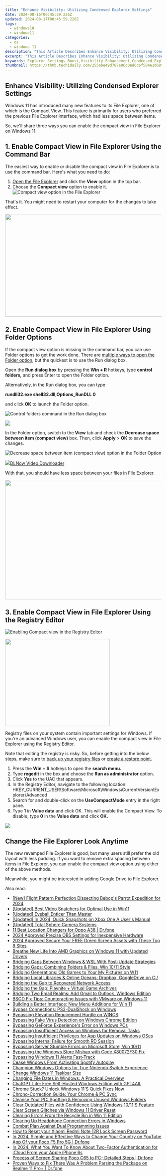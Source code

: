 ```yaml
---
title: "Enhance Visibility: Utilizing Condensed Explorer Settings"
date: 2024-08-16T00:45:59.226Z
updated: 2024-08-17T00:45:59.226Z
tags:
  - windows10
  - windows11
categories:
  - os
  - windows 11
description: "This Article Describes Enhance Visibility: Utilizing Condensed Explorer Settings"
excerpt: "This Article Describes Enhance Visibility: Utilizing Condensed Explorer Settings"
keywords: Explorer Settings Boost,Visibility Enhancement,Condensed Explorer Tips,Site Search Optimization,Access Settings Improvement,Browser Customizations,User Interface Tweaks
thumbnail: https://thmb.techidaily.com/255abe49d787e06c0ed6c6f504e1d68fdfd70d2804f8cd2447f9f7cced35cd22.jpg
---
```


## Enhance Visibility: Utilizing Condensed Explorer Settings

 Windows 11 has introduced many new features to its File Explorer, one of which is the Compact View. This feature is primarily for users who preferred the previous File Explorer interface, which had less space between items.

 So, we'll share three ways you can enable the compact view in File Explorer on Windows 11\.

## 1\. Enable Compact View in File Explorer Using the Command Bar

 The easiest way to enable or disable the compact view in File Explorer is to use the command bar. Here's what you need to do:

1. [Open the File Explorer](https://www.makeuseof.com/windows-open-file-explorer/) and click the **View** option in the top bar.
2. Choose the **Compact view** option to enable it.  
![Compact view option in the File Explorer](https://static1.makeuseofimages.com/wordpress/wp-content/uploads/2023/01/comapct-view-option.jpg)

 That's it. You might need to restart your computer for the changes to take effect.

<!-- affiliate ads begin -->
<a href="https://ursime.pxf.io/c/5597632/2092236/16384" target="_top" id="2092236"><img src="//a.impactradius-go.com/display-ad/16384-2092236" border="0" alt="" width="1920" height="329"/></a><img height="0" width="0" src="https://imp.pxf.io/i/5597632/2092236/16384" style="position:absolute;visibility:hidden;" border="0" />
<!-- affiliate ads end -->
## 2\. Enable Compact View in File Explorer Using Folder Options

 If the compact view option is missing in the command bar, you can use Folder options to get the work done. There are [multiple ways to open the Folder option](https://www.makeuseof.com/windows-10-open-folder-options/), but the quickest is to use the Run dialog box.

 Open the **Run dialog box** by pressing the **Win + R** hotkeys, type **control folders,** and press Enter to open the Folder option.

 Alternatively, in the Run dialog box, you can type

**rundll32.exe shell32.dll,Options_RunDLL 0**

 and click **OK** to launch the Folder option.

![Control folders command in the Run dialog box](https://static1.makeuseofimages.com/wordpress/wp-content/uploads/2023/01/control-folders-command.jpg)
<!-- affiliate ads begin -->
<a href="https://store.absolute.com/order/checkout.php?PRODS=4601998&QTY=1&AFFILIATE=108875&CART=1"><img src="https://secure.avangate.com/images/merchant/ef70e26a0b5da778eda3f48014d087cd/728x90_larger-shield.jpg" border="0"></a>
<!-- affiliate ads end -->

 In the Folder option, switch to the **View** tab and check the **Decrease space between item (compact view)** box. Then, click **Apply** \> **OK** to save the changes.

![Decrease space between item (compact view) option in the Folder Option](https://static1.makeuseofimages.com/wordpress/wp-content/uploads/2023/01/decrease-space-between-item-compact-view-option.jpg)
<!-- affiliate ads begin -->
<a href="https://secure.2checkout.com/order/checkout.php?PRODS=4712430&QTY=1&AFFILIATE=108875&CART=1"><img src="https://secure.avangate.com/images/merchant/c404a5adbf90e09631678b13b05d9d7a/products/dlnow_256.png" border="0">DLNow Video Downloader</a>
<!-- affiliate ads end -->

 With that, you should have less space between your files in File Explorer.

<!-- affiliate ads begin -->
<a href="https://ship7com.pxf.io/c/5597632/1509856/17634" target="_top" id="1509856"><img src="//a.impactradius-go.com/display-ad/17634-1509856" border="0" alt="" width="730" height="383"/></a>
<!-- affiliate ads end -->
## 3\. Enable Compact View in File Explorer Using the Registry Editor

![Enabling Compact view in the Registry Editor](https://static1.makeuseofimages.com/wordpress/wp-content/uploads/2023/01/enabling-compact-view.jpg)
<!-- affiliate ads begin -->
<a href="https://laganoo.pxf.io/c/5597632/1657397/16446" target="_top" id="1657397"><img src="//a.impactradius-go.com/display-ad/16446-1657397" border="0" alt="" width="336" height="280"/></a><img height="0" width="0" src="https://imp.pxf.io/i/5597632/1657397/16446" style="position:absolute;visibility:hidden;" border="0" />
<!-- affiliate ads end -->

 Registry files on your system contain important settings for Windows. If you're an advanced Windows user, you can enable the compact view in File Explorer using the Registry Editor.

 Note that editing the registry is risky. So, before getting into the below steps, make sure to [back up your registry files](https://www.makeuseof.com/tag/backup-restore-windows-registry/) or [create a restore point](https://www.makeuseof.com/windows-11-create-restore-point/).

1. Press the **Win + S** hotkeys to open the **search menu.**
2. Type **regedit** in the box and choose the **Run as administrator** option.
3. Click **Yes** to the UAC that appears.
4. In the Registry Editor, navigate to the following location:  
HKEY_CURRENT_USER\Software\Microsoft\Windows\CurrentVersion\Explorer\Advanced
5. Search for and double-click on the **UseCompactMode** entry in the right pane.
6. Type **1** in **Value data** and click OK. This will enable the Compact View. To disable, type **0** in the **Value data** and click **OK.**

<!-- affiliate ads begin -->
<a href="https://shop.incomedia.eu/order/checkout.php?PRODS=14095146&QTY=1&AFFILIATE=108875&CART=1"><img src="https://secure.2checkout.com/images/merchant/8b6cc3ee5ec407721ce3bf5ff4c0f56b/PRO_BUY_728x90-EN.jpg" border="0"></a>
<!-- affiliate ads end -->
## Change the File Explorer Look Anytime

 The new revamped File Explorer is good, but many users still prefer the old layout with less padding. If you want to remove extra spacing between items in File Explorer, you can enable the compact view option using either of the above methods.

 Meanwhile, you might be interested in adding Google Drive to File Explorer.


<ins class="adsbygoogle"
     style="display:block"
     data-ad-format="autorelaxed"
     data-ad-client="ca-pub-7571918770474297"
     data-ad-slot="1223367746"></ins>



<ins class="adsbygoogle"
     style="display:block"
     data-ad-client="ca-pub-7571918770474297"
     data-ad-slot="8358498916"
     data-ad-format="auto"
     data-full-width-responsive="true"></ins>

<span class="atpl-alsoreadstyle">Also read:</span>
<div><ul>
<li><a href="https://fox-helps.techidaily.com/new-flight-pattern-perfection-dissecting-bebops-parrot-expedition-for-2024/"><u>[New] Flight Pattern Perfection  Dissecting Bebop's Parrot Expedition for 2024</u></a></li>
<li><a href="https://desktop-recording.techidaily.com/updated-best-video-snatchers-for-optimal-use-in-win11/"><u>[Updated] Best Video Snatchers for Optimal Use in Win11</u></a></li>
<li><a href="https://some-knowledge.techidaily.com/updated-eyeball-enticer-titan-master/"><u>[Updated] Eyeball Enticer Titan Master</u></a></li>
<li><a href="https://remote-screen-capture.techidaily.com/updated-in-2024-quick-snapshots-on-xbox-one-a-users-manual/"><u>[Updated] In 2024, Quick Snapshots on Xbox One  A User's Manual</u></a></li>
<li><a href="https://some-skills.techidaily.com/updated-total-sphere-camera-systems/"><u>[Updated] Total Sphere Camera Systems</u></a></li>
<li><a href="https://location-fake.techidaily.com/11-best-location-changers-for-oppo-a38-drfone-by-drfone-virtual-android/"><u>11 Best Location Changers for Oppo A38 | Dr.fone</u></a></li>
<li><a href="https://on-screen-recording.techidaily.com/2024-approved-precise-obs-settings-for-inexpensive-hardware/"><u>2024 Approved  Precise OBS Settings for Inexpensive Hardware</u></a></li>
<li><a href="https://youtube-web.techidaily.com/approved-secure-your-free-green-screen-assets-with-these-top-8-sites/"><u>2024 Approved  Secure Your FREE Green Screen Assets with These Top 8 Sites</u></a></li>
<li><a href="https://win11.techidaily.com/breathe-new-life-into-amd-graphics-on-windows-11-with-updated-drivers/"><u>Breathe New Life Into AMD Graphics on Windows 11 with Updated Drivers</u></a></li>
<li><a href="https://win11.techidaily.com/bridging-gaps-between-windows-and-wsl-with-post-update-strategies/"><u>Bridging Gaps Between Windows & WSL With Post-Update Strategies</u></a></li>
<li><a href="https://win11.techidaily.com/bridging-gaps-combining-folders-and-files-win-1011-style/"><u>Bridging Gaps: Combining Folders & Files, Win 10/11 Style</u></a></li>
<li><a href="https://win11.techidaily.com/bridging-generations-old-games-to-your-my-pictures-on-w11/"><u>Bridging Generations: Old Games to Your My Pictures on W11</u></a></li>
<li><a href="https://win11.techidaily.com/bridging-local-libraries-and-online-oceans-dropbox-googledrive-on-c/"><u>Bridging Local Libraries & Online Oceans: Dropbox, GoogleDrive on C:/</u></a></li>
<li><a href="https://win11.techidaily.com/bridging-the-gap-to-recovered-network-access/"><u>Bridging the Gap to Recovered Network Access</u></a></li>
<li><a href="https://win11.techidaily.com/bridging-the-gap-playnite-plus-virtual-game-archives/"><u>Bridging the Gap: Playnite + Virtual Game Archives</u></a></li>
<li><a href="https://win11.techidaily.com/bridging-two-email-realms-add-gmail-to-outlook-windows-edition/"><u>Bridging Two Email Realms: Add Gmail to Outlook, Windows Edition</u></a></li>
<li><a href="https://win11.techidaily.com/bsod-fix-tips-counteracting-issues-with-vmware-on-windows-11/"><u>BSOD Fix Tips: Counteracting Issues with VMware on Windows 11</u></a></li>
<li><a href="https://win11.techidaily.com/building-a-better-interface-new-menu-additions-for-win-11/"><u>Building a Better Interface: New Menu Additions for Win 11</u></a></li>
<li><a href="https://win11.techidaily.com/bypass-connections-ps3-dualshock-on-windows/"><u>Bypass Connections: PS3-DualShock on Windows</u></a></li>
<li><a href="https://win11.techidaily.com/bypassing-elevation-requirement-hurdle-on-winos/"><u>Bypassing Elevation Requirement Hurdle on WINOS</u></a></li>
<li><a href="https://win11.techidaily.com/bypassing-fake-virus-detection-on-windows-chrome-edition/"><u>Bypassing Fake Virus Detection on Windows Chrome Edition</u></a></li>
<li><a href="https://win11.techidaily.com/bypassing-geforce-experiences-error-on-windows-pcs/"><u>Bypassing GeForce Experience's Error on Windows PCs</u></a></li>
<li><a href="https://win11.techidaily.com/bypassing-insufficient-access-on-windows-for-removal-tasks/"><u>Bypassing Insufficient Access on Windows for Removal Tasks</u></a></li>
<li><a href="https://win11.techidaily.com/bypassing-insufficient-privileges-for-app-updates-on-windows-oses/"><u>Bypassing Insufficient Privileges for App Updates on Windows OSes</u></a></li>
<li><a href="https://win11.techidaily.com/bypassing-internal-failure-for-smooth-rd-session/"><u>Bypassing Internal Failure for Smooth RD Session</u></a></li>
<li><a href="https://win11.techidaily.com/bypassing-server-stumble-errors-on-microsoft-store-win-1011/"><u>Bypassing Server Stumble Errors on Microsoft Store, Win 10/11</u></a></li>
<li><a href="https://win11.techidaily.com/bypassing-the-windows-store-mishap-with-code-x80072f30-fix/"><u>Bypassing the Windows Store Mishap with Code X80072F30 Fix</u></a></li>
<li><a href="https://win11.techidaily.com/bypassing-windows-11-alerts-fast-track/"><u>Bypassing Windows 11 Alerts Fast-Track</u></a></li>
<li><a href="https://win11.techidaily.com/cease-windows-from-activating-spotify-autoplay/"><u>Cease Windows From Activating Spotify Autoplay</u></a></li>
<li><a href="https://win11.techidaily.com/champion-windows-options-for-true-nintendo-switch-experience/"><u>Champion Windows Options for True Nintendo Switch Experience</u></a></li>
<li><a href="https://win11.techidaily.com/change-windows-11-taskbar-size/"><u>Change Windows 11 Taskbar Size</u></a></li>
<li><a href="https://win11.techidaily.com/changing-file-dates-in-windows-a-practical-overview/"><u>Changing File Dates in Windows: A Practical Overview</u></a></li>
<li><a href="https://win11.techidaily.com/chatgpt-lite-free-self-hosted-windows-edition-with-gpt4all/"><u>ChatGPT Lite: Free Self-Hosted Windows Edition with GPT4All.</u></a></li>
<li><a href="https://win11.techidaily.com/chrome-stuck-unlock-windows-11s-quick-fixes-now/"><u>Chrome Stuck? Unlock Windows 11'S Quick Fixes Now</u></a></li>
<li><a href="https://win11.techidaily.com/chrono-correction-guide-your-chrome-and-pc-sync/"><u>Chrono-Correction Guide: Your Chrome & PC Sync</u></a></li>
<li><a href="https://win11.techidaily.com/cleanse-your-pc-spotting-and-removing-unused-windows-folders/"><u>Cleanse Your PC: Spotting & Removing Unused Windows Folders</u></a></li>
<li><a href="https://win11.techidaily.com/clear-outdated-files-with-confidence-using-windows-1011s-feature/"><u>Clear Outdated Files with Confidence Using Windows 10/11'S Feature</u></a></li>
<li><a href="https://win11.techidaily.com/clear-screen-glitches-via-windows-11-driver-reset/"><u>Clear Screen Glitches via Windows 11 Driver Reset</u></a></li>
<li><a href="https://win11.techidaily.com/clearing-errors-from-the-recycle-bin-in-win-11-edition/"><u>Clearing Errors From the Recycle Bin in Win 11 Edition</u></a></li>
<li><a href="https://win11.techidaily.com/clearing-up-headphone-connection-errors-in-windows/"><u>Clearing Up Headphone Connection Errors in Windows</u></a></li>
<li><a href="https://win11.techidaily.com/combat-plan-against-dual-programming-issues/"><u>Combat Plan Against Dual Programming Issues</u></a></li>
<li><a href="https://unlock-android.techidaily.com/how-to-reset-your-xiaomi-redmi-note-12r-lock-screen-password-by-drfone-android/"><u>How to Reset your Xiaomi Redmi Note 12R Lock Screen Password</u></a></li>
<li><a href="https://location-social.techidaily.com/in-2024-simple-and-effective-ways-to-change-your-country-on-youtube-app-of-your-poco-f5-pro-5g-drfone-by-drfone-virtual-android/"><u>In 2024, Simple and Effective Ways to Change Your Country on YouTube App Of your Poco F5 Pro 5G | Dr.fone</u></a></li>
<li><a href="https://activate-lock.techidaily.com/in-2024-what-you-want-to-know-about-two-factor-authentication-for-icloud-from-your-apple-iphone-6s-by-drfone-ios/"><u>In 2024, What You Want To Know About Two-Factor Authentication for iCloud From your Apple iPhone 6s</u></a></li>
<li><a href="https://screen-mirror.techidaily.com/process-of-screen-sharing-poco-c65-to-pc-detailed-steps-drfone-by-drfone-android/"><u>Process of Screen Sharing Poco C65 to PC- Detailed Steps | Dr.fone</u></a></li>
<li><a href="https://fix-guide.techidaily.com/proven-ways-to-fix-there-was-a-problem-parsing-the-package-on-realme-11-proplus-drfone-by-drfone-fix-android-problems-fix-android-problems/"><u>Proven Ways to Fix There Was A Problem Parsing the Package on Realme 11 Pro+ | Dr.fone</u></a></li>
</ul></div>
